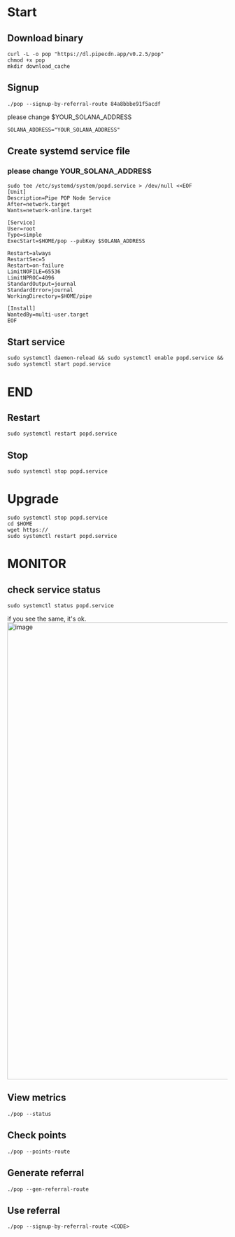 # Start
## Download binary
```
curl -L -o pop "https://dl.pipecdn.app/v0.2.5/pop"
chmod +x pop
mkdir download_cache
```
## Signup
```
./pop --signup-by-referral-route 84a8bbbe91f5acdf
```
please change $YOUR_SOLANA_ADDRESS
```
SOLANA_ADDRESS="YOUR_SOLANA_ADDRESS"
```
## Create systemd service file
### please change YOUR_SOLANA_ADDRESS
```
sudo tee /etc/systemd/system/popd.service > /dev/null <<EOF
[Unit]
Description=Pipe POP Node Service
After=network.target
Wants=network-online.target

[Service]
User=root
Type=simple
ExecStart=$HOME/pop --pubKey $SOLANA_ADDRESS

Restart=always
RestartSec=5
Restart=on-failure
LimitNOFILE=65536
LimitNPROC=4096
StandardOutput=journal
StandardError=journal
WorkingDirectory=$HOME/pipe

[Install]
WantedBy=multi-user.target
EOF
```
## Start service

```
sudo systemctl daemon-reload && sudo systemctl enable popd.service && sudo systemctl start popd.service
```
# END

## Restart
```
sudo systemctl restart popd.service
```
## Stop
```
sudo systemctl stop popd.service
```
# Upgrade
```
sudo systemctl stop popd.service
cd $HOME
wget https://
sudo systemctl restart popd.service
```
# MONITOR
## check service status
```
sudo systemctl status popd.service
```
if you see the same, it's ok.
<img width="1044" alt="image" src="https://github.com/user-attachments/assets/d9e5f48b-8d64-4ccd-8f3c-0036142324f4" />

## View metrics
```
./pop --status
```

## Check points
```
./pop --points-route
```

## Generate referral
```
./pop --gen-referral-route
```

## Use referral
```
./pop --signup-by-referral-route <CODE>
```

